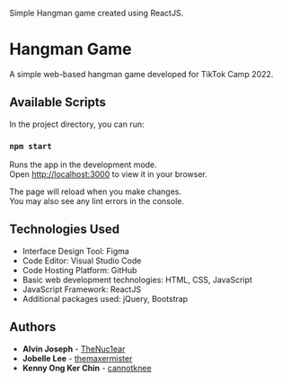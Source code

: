 
Simple Hangman game created using ReactJS.



# Hangman Game

A simple web-based hangman game developed for TikTok Camp 2022.


## Available Scripts

In the project directory, you can run:

### `npm start`

Runs the app in the development mode.\
Open [http://localhost:3000](http://localhost:3000) to view it in your browser.

The page will reload when you make changes.\
You may also see any lint errors in the console.

## Technologies Used
* Interface Design Tool: Figma
* Code Editor: Visual Studio Code
* Code Hosting Platform: GitHub
* Basic web development technologies: HTML, CSS, JavaScript
* JavaScript Framework: ReactJS
* Additional packages used: jQuery, Bootstrap

## Authors

* **Alvin Joseph** - [TheNuc1ear](https://github.com/TheNuc1ear)
* **Jobelle Lee** - [themaxermister](https://github.com/themaxermister)
* **Kenny Ong Ker Chin** - [cannotknee](https://github.com/cannotknee)




